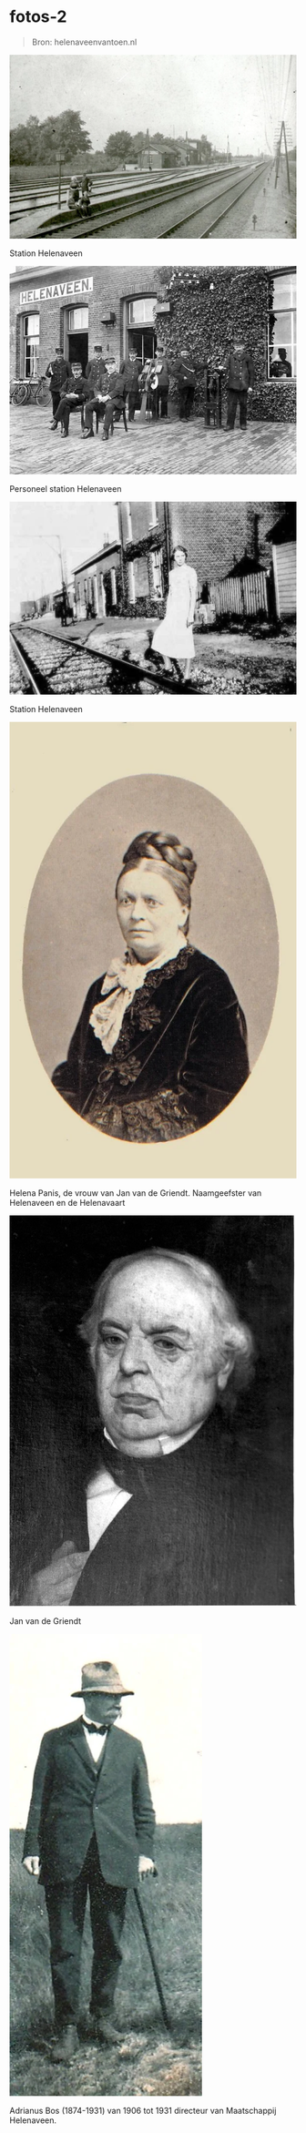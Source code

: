 # fotos-2

> Bron: helenaveenvantoen.nl

![](images/fotos-2/station_Helenaveen.jpg)

Station Helenaveen

![](images/fotos-2/personeel_station_Helenaveen.jpg)

Personeel station Helenaveen

![](images/fotos-2/station_helenaveen_vrouw.jpg)

Station Helenaveen

![Helenaa Panis.jpg](images/fotos-2/Helenaa_Panis.jpg)

Helena Panis, de vrouw van Jan van de Griendt. Naamgeefster van Helenaveen en de Helenavaart

![Jan van de griendt.jpg](images/fotos-2/Jan_van_de_griendt.jpg)

Jan van de Griendt

![](images/fotos-2/adrianus_bos.jpg)

Adrianus Bos (1874-1931) van 1906 tot 1931 directeur van Maatschappij Helenaveen.
